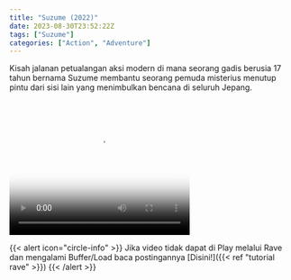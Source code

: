 ```yaml
---
title: "Suzume (2022)"
date: 2023-08-30T23:52:22Z
tags: ["Suzume"]
categories: ["Action", "Adventure"]
---
```


Kisah jalanan petualangan aksi modern di mana seorang gadis berusia 17 tahun bernama Suzume membantu seorang pemuda misterius menutup pintu dari sisi lain yang menimbulkan bencana di seluruh Jepang.

<video width="320" height="240" poster="https://www.themoviedb.org/t/p/original/lrACtADbyOCEK2K3gU7ZL5LYXR6.jpg" controls>
  <source src="https://kp3d-my.sharepoint.com/personal/ryoo_kp3d_onmicrosoft_com/_layouts/15/download.aspx?share=EWDRPt9rKKJAvoa8dr8Y_6wB2S1d0kfAxahs566Wuy6QqA" type="video/mp4">
</video>

{{< alert icon="circle-info" >}}
Jika video tidak dapat di Play melalui Rave dan mengalami Buffer/Load baca postingannya [Disini!]({{< ref "tutorial rave" >}})
{{< /alert >}}
